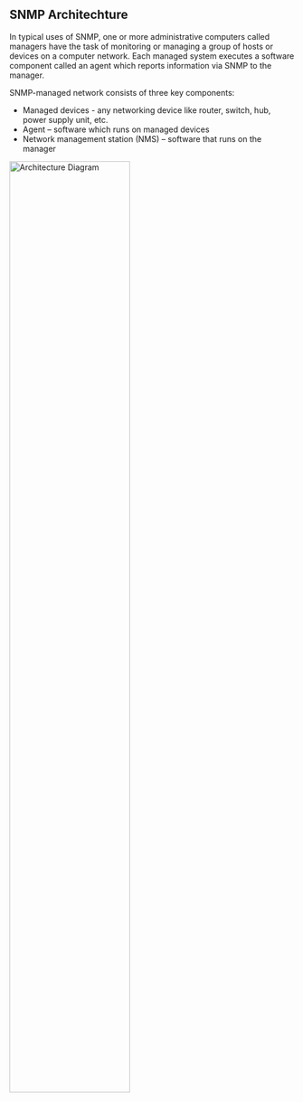 ## SNMP Architechture
In typical uses of SNMP, one or more administrative computers called managers have the task of monitoring or managing a group of hosts or devices on a computer network. Each managed system executes a software component called an agent which reports information via SNMP to the manager.

SNMP-managed network consists of three key components:
* Managed devices   - any networking device like router, switch, hub, power supply unit, etc.
* Agent – software which runs on managed devices
* Network management station (NMS) – software that runs on the manager
<img src="https://github.com/sumedhak27/cortx-experiments/blob/EOS-11060-Mellanox_SN2100_monitoring_using_SNMPv3/SNMPv3/docs/images/Snmp_architechture.png?raw=true" alt="Architecture Diagram" width="65%">
